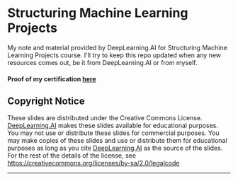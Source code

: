 # Structuring Machine Learning Projects
 
My note and material provided by DeepLearning.AI for Structuring Machine Learning Projects course.
I'll try to keep this repo updated when any new resources comes out, be it from DeepLearning.AI or from myself.

#### Proof of my certification [here](https://www.coursera.org/account/accomplishments/certificate/XRXQX7R6D7KJ)

## Copyright Notice
These slides are distributed under the Creative Commons License.
[DeepLearning.AI](https://www.deeplearning.ai) makes these slides available for educational purposes. You may not use or distribute
these slides for commercial purposes. You may make copies of these slides and use or distribute them for
educational purposes as long as you cite [DeepLearning.AI](https://www.deeplearning.ai) as the source of the slides.
For the rest of the details of the license, see https://creativecommons.org/licenses/by-sa/2.0/legalcode

------
